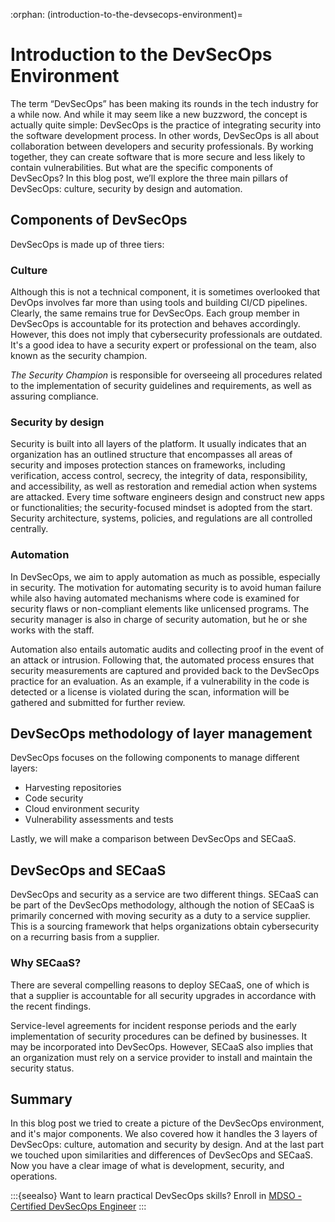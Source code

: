:orphan:
(introduction-to-the-devsecops-environment)=
# Introduction to the DevSecOps Environment 

The term “DevSecOps” has been making its rounds in the tech industry for a while now. And while it may seem like a new buzzword, the concept is actually quite simple: DevSecOps is the practice of integrating security into the software development process. In other words, DevSecOps is all about collaboration between developers and security professionals. By working together, they can create software that is more secure and less likely to contain vulnerabilities. But what are the specific components of DevSecOps? In this blog post, we’ll explore the three main pillars of DevSecOps: culture, security by design and automation.

## Components of DevSecOps

DevSecOps is made up of three tiers:

### Culture

Although this is not a technical component, it is sometimes overlooked that DevOps involves far more than using tools and building CI/CD pipelines. Clearly, the same remains true for DevSecOps. Each group member in DevSecOps is accountable for its protection and behaves accordingly. However, this does not imply that cybersecurity professionals are outdated. It's a good idea to have a security expert or professional on the team, also known as the security champion.

_The Security Champion_ is responsible for overseeing all procedures related to the implementation of security guidelines and requirements, as well as assuring compliance.

### Security by design

Security is built into all layers of the platform. It usually indicates that an organization has an outlined structure that encompasses all areas of security and imposes protection stances on frameworks, including verification, access control, secrecy, the integrity of data, responsibility, and accessibility, as well as restoration and remedial action when systems are attacked. Every time software engineers design and construct new apps or functionalities; the security-focused mindset is adopted from the start. Security architecture, systems, policies, and regulations are all controlled centrally.

### Automation

In DevSecOps, we aim to apply automation as much as possible, especially in security. The motivation for automating security is to avoid human failure while also having automated mechanisms where code is examined for security flaws or non-compliant elements like unlicensed programs. The security manager is also in charge of security automation, but he or she works with the staff.

Automation also entails automatic audits and collecting proof in the event of an attack or intrusion. Following that, the automated process ensures that security measurements are captured and provided back to the DevSecOps practice for an evaluation. As an example, if a vulnerability in the code is detected or a license is violated during the scan, information will be gathered and submitted for further review.

## DevSecOps methodology of layer management

DevSecOps focuses on the following components to manage different layers:

- Harvesting repositories
- Code security
- Cloud environment security
- Vulnerability assessments and tests

Lastly, we will make a comparison between DevSecOps and SECaaS.

## DevSecOps and SECaaS

DevSecOps and security as a service are two different things. SECaaS can be part of the DevSecOps methodology, although the notion of SECaaS is primarily concerned with moving security as a duty to a service supplier. This is a sourcing framework that helps organizations obtain cybersecurity on a recurring basis from a supplier.

### Why SECaaS?

There are several compelling reasons to deploy SECaaS, one of which is that a supplier is accountable for all security upgrades in accordance with the recent findings.

Service-level agreements for incident response periods and the early implementation of security procedures can be defined by businesses. It may be incorporated into DevSecOps. However, SECaaS also implies that an organization must rely on a service provider to install and maintain the security status.

## Summary

In this blog post we tried to create a picture of the DevSecOps environment, and it's major components. We also covered how it handles the 3 layers of DevSecOps: culture, automation and security by design. And at the last part we touched upon similarities and differences of DevSecOps and SECaaS. Now you have a clear image of what is development, security, and operations.

:::{seealso}
Want to learn practical DevSecOps skills? Enroll in [MDSO - Certified DevSecOps Engineer](https://www.mosse-institute.com/certifications/mdso-certified-devsecops-engineer.html)
:::